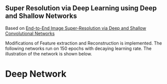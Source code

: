 ## Super Resolution via Deep Learning using Deep and Shallow Networks
Based on [End-to-End Image Super-Resolution via Deep and Shallow Convolutional Networks](https://arxiv.org/abs/1607.07680)

Modifications of Feature extraction and Reconstruction is implemented. The following networks run on 150 epochs with decaying learning rate. The illustration of the network is shown below.

# Deep Network
